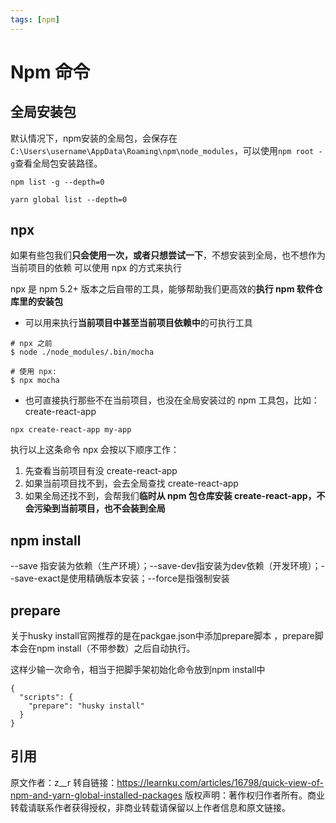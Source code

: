 ```yaml
---
tags: [npm]
---
```


# Npm 命令

## 全局安装包

默认情况下，npm安装的全局包，会保存在`C:\Users\username\AppData\Roaming\npm\node_modules`，可以使用`npm root -g`查看全局包安装路径。

`npm list -g --depth=0`

`yarn global list --depth=0`

## npx

如果有些包我们**只会使用一次，或者只想尝试一下**，不想安装到全局，也不想作为当前项目的依赖
可以使用 npx 的方式来执行

npx 是 npm 5.2+ 版本之后自带的工具，能够帮助我们更高效的**执行 npm 软件仓库里的安装包**

* 可以用来执行**当前项目中甚至当前项目依赖中**的可执行工具

```
# npx 之前
$ node ./node_modules/.bin/mocha

# 使用 npx:
$ npx mocha

```

* 也可直接执行那些不在当前项目，也没在全局安装过的 npm 工具包，比如：create-react-app

```
npx create-react-app my-app
```

执行以上这条命令 npx 会按以下顺序工作：

1. 先查看当前项目有没 create-react-app
2. 如果当前项目找不到，会去全局查找 create-react-app
3. 如果全局还找不到，会帮我们**临时从 npm 包仓库安装 create-react-app，不会污染到当前项目，也不会装到全局**

## npm install

--save 指安装为依赖（生产环境）；--save-dev指安装为dev依赖（开发环境）；--save-exact是使用精确版本安装；--force是指强制安装

## prepare

关于husky install官网推荐的是在packgae.json中添加prepare脚本
  ，prepare脚本会在npm install（不带参数）之后自动执行。

这样少输一次命令，相当于把脚手架初始化命令放到npm install中

```
{
  "scripts": {
    "prepare": "husky install"
  }
}
```

## 引用

原文作者：z__r
转自链接：https://learnku.com/articles/16798/quick-view-of-npm-and-yarn-global-installed-packages
版权声明：著作权归作者所有。商业转载请联系作者获得授权，非商业转载请保留以上作者信息和原文链接。
